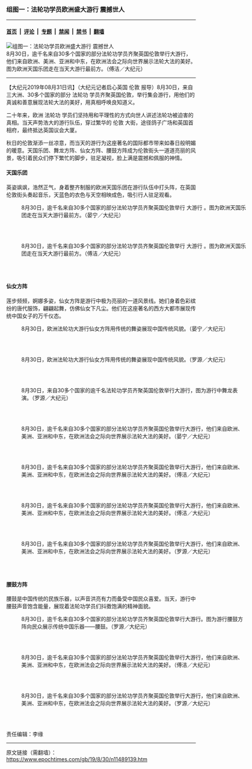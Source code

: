 ### 组图一：法轮功学员欧洲盛大游行 震撼世人

---

#### [首页](../../../..?n11489139) &nbsp;|&nbsp; [评论](../../../../../epoch-comment?n11489139) &nbsp;|&nbsp; [专题](../../../../../epoch-special?n11489139) &nbsp;|&nbsp; [禁闻](../../../../../epoch-news?n11489139) &nbsp;|&nbsp; [禁书](../../../../../books?n11489139) &nbsp;|&nbsp; [翻墙](https://github.com/gfw-breaker/nogfw/blob/master/README.md?n11489139)


<div><img alt="组图一：法轮功学员欧洲盛大游行 震撼世人" class="attachment-djy_600_400 size-djy_600_400 wp-post-image" src="https://i.epochtimes.com/assets/uploads/2019/08/48648624048_d7fec06c79_o-600x400.jpg"/>
<div class="caption">
 8月30日，逾千名来自30多个国家的部分法轮功学员齐聚英国伦敦举行大游行，他们来自欧洲、美洲、亚洲和中东，在欧洲法会之际向世界展示法轮大法的美好。 图为欧洲天国乐团走在当天大游行最前方。（傅洁／大纪元）
</div></div><hr/><div class="post_content" id="artbody" itemprop="articleBody">
 <!-- article content begin -->
 <p>
  【大纪元2019年08月31日讯】（大纪元记者启心英国
  <ok href="https://www.epochtimes.com/gb/tag/%E4%BC%A6%E6%95%A6.html">
   伦敦
  </ok>
  报导）8月30日，来自三大洲、30多个国家的部分
  <ok href="https://www.epochtimes.com/gb/tag/%E6%B3%95%E8%BD%AE%E5%8A%9F.html">
   法轮功
  </ok>
  学员齐聚英国伦敦，举行集会游行，用他们的真诚和善意展现法轮大法的美好，用真相呼唤良知道义。
 </p>
 <p>
  二十年来，欧洲
  <ok href="https://www.epochtimes.com/gb/tag/%E6%B3%95%E8%BD%AE%E5%8A%9F.html">
   法轮功
  </ok>
  学员们坚持用和平理性的方式向世人讲述法轮功被迫害的真相。当天声势浩大的游行队伍，穿过繁华的
  <ok href="https://www.epochtimes.com/gb/tag/%E4%BC%A6%E6%95%A6.html">
   伦敦
  </ok>
  大街，途径鸽子广场和英国首相府，最终抵达英国议会大厦。
 </p>
 <p>
  秋日的伦敦渐添一丝凉意，而当天的游行为这座著名的国际都市带来如春日般明媚的暖意。天国乐团、舞龙方阵、仙女方阵、腰鼓方阵成为伦敦街头一道道亮丽的风景，吸引着民众们停下繁忙的脚步，驻足凝视，脸上满是震撼和佩服的神情。
 </p>
 <h4>
  天国乐团
 </h4>
 <p>
  英姿飒飒，浩然正气，身着整齐制服的欧洲天国乐团在游行队伍中打头阵，在英国伦敦街头奏起音乐，天蓝色的衣色与天空相映成色，吸引行人驻足观看。
 </p>
 <figure aria-describedby="caption-attachment-11489206" class="wp-caption aligncenter" id="attachment_11489206" style="width: 600px">
  <ok href="https://i.epochtimes.com/assets/uploads/2019/08/48648239383_a39cbb8dc4_o.jpg" target="_blank">
   <img alt="" class="size-large wp-image-11489206" src="https://i.epochtimes.com/assets/uploads/2019/08/48648239383_a39cbb8dc4_o-600x400.jpg"/>
  </ok>
  <br/><figcaption class="wp-caption-text" id="caption-attachment-11489206">
   8月30日，逾千名来自30多个国家的部分法轮功学员齐聚英国伦敦举行
   <ok href="https://www.epochtimes.com/gb/tag/%E5%A4%A7%E6%B8%B8%E8%A1%8C.html">
    大游行
   </ok>
   。图为欧洲天国乐团走在当天大游行最前方。（晏宁／大纪元）
  </figcaption><br/>
 </figure><br/>
 <figure aria-describedby="caption-attachment-11489207" class="wp-caption aligncenter" id="attachment_11489207" style="width: 600px">
  <ok href="https://i.epochtimes.com/assets/uploads/2019/08/48649788667_25861f3496_o.jpg" target="_blank">
   <img alt="" class="size-large wp-image-11489207" src="https://i.epochtimes.com/assets/uploads/2019/08/48649788667_25861f3496_o-600x400.jpg"/>
  </ok>
  <br/><figcaption class="wp-caption-text" id="caption-attachment-11489207">
   8月30日，逾千名来自30多个国家的部分法轮功学员齐聚英国伦敦举行
   <ok href="https://www.epochtimes.com/gb/tag/%E5%A4%A7%E6%B8%B8%E8%A1%8C.html">
    大游行
   </ok>
   。图为欧洲天国乐团走在当天大游行最前方。（傅洁／大纪元）
  </figcaption><br/>
 </figure><br/>
 <h4>
  仙女方阵
 </h4>
 <p>
  莲步频频，婀娜多姿，仙女方阵是游行中极为亮丽的一道风景线。她们身着色彩缤纷的唐代服饰，翩翩起舞，仿佛仙女下凡尘。他们在这座著名的西方大都市展现传统中国女子的万千仪态。
 </p>
 <figure aria-describedby="caption-attachment-11489209" class="wp-caption aligncenter" id="attachment_11489209" style="width: 600px">
  <ok href="https://i.epochtimes.com/assets/uploads/2019/08/48648238858_6574bb209d_o.jpg" target="_blank">
   <img alt="" class="size-large wp-image-11489209" src="https://i.epochtimes.com/assets/uploads/2019/08/48648238858_6574bb209d_o-600x400.jpg"/>
  </ok>
  <br/><figcaption class="wp-caption-text" id="caption-attachment-11489209">
   8月30日，欧洲法轮功大游行仙女方阵用传统的舞姿展现中国传统风貌。（晏宁／大纪元）
  </figcaption><br/>
 </figure><br/>
 <figure aria-describedby="caption-attachment-11489210" class="wp-caption aligncenter" id="attachment_11489210" style="width: 600px">
  <ok href="https://i.epochtimes.com/assets/uploads/2019/08/48649250407_770d83b6a5_o.jpg" target="_blank">
   <img alt="" class="size-large wp-image-11489210" src="https://i.epochtimes.com/assets/uploads/2019/08/48649250407_770d83b6a5_o-600x400.jpg"/>
  </ok>
  <br/><figcaption class="wp-caption-text" id="caption-attachment-11489210">
   8月30日，欧洲法轮功大游行仙女方阵用传统的舞姿展现中国传统风貌。（罗源／大纪元）
  </figcaption><br/>
 </figure><br/>
 <figure aria-describedby="caption-attachment-11489211" class="wp-caption aligncenter" id="attachment_11489211" style="width: 600px">
  <ok href="https://i.epochtimes.com/assets/uploads/2019/08/48649111236_44a72e5a59_o.jpg" target="_blank">
   <img alt="" class="size-large wp-image-11489211" src="https://i.epochtimes.com/assets/uploads/2019/08/48649111236_44a72e5a59_o-600x400.jpg"/>
  </ok>
  <br/><figcaption class="wp-caption-text" id="caption-attachment-11489211">
   8月30日，来自30多个国家的逾千名法轮功学员齐聚英国伦敦举行大游行，图为游行中舞龙表演。（罗源／大纪元）
  </figcaption><br/>
 </figure><br/>
 <figure aria-describedby="caption-attachment-11489212" class="wp-caption aligncenter" id="attachment_11489212" style="width: 600px">
  <ok href="https://i.epochtimes.com/assets/uploads/2019/08/48648728072_d64977579f_o.jpg" target="_blank">
   <img alt="" class="size-large wp-image-11489212" src="https://i.epochtimes.com/assets/uploads/2019/08/48648728072_d64977579f_o-600x400.jpg"/>
  </ok>
  <br/><figcaption class="wp-caption-text" id="caption-attachment-11489212">
   8月30日，逾千名来自30多个国家的部分法轮功学员齐聚英国伦敦举行大游行，他们来自欧洲、美洲、亚洲和中东，在欧洲法会之际向世界展示法轮大法的美好。（晏宁／大纪元）
  </figcaption><br/>
 </figure><br/>
 <figure aria-describedby="caption-attachment-11489215" class="wp-caption aligncenter" id="attachment_11489215" style="width: 600px">
  <ok href="https://i.epochtimes.com/assets/uploads/2019/08/48648623793_bff25a3353_o.jpg" target="_blank">
   <img alt="" class="size-large wp-image-11489215" src="https://i.epochtimes.com/assets/uploads/2019/08/48648623793_bff25a3353_o-600x400.jpg"/>
  </ok>
  <br/><figcaption class="wp-caption-text" id="caption-attachment-11489215">
   8月30日，逾千名来自30多个国家的部分法轮功学员齐聚英国伦敦举行大游行，他们来自欧洲、美洲、亚洲和中东，在欧洲法会之际向世界展示法轮大法的美好。（傅洁／大纪元）
  </figcaption><br/>
 </figure><br/>
 <figure aria-describedby="caption-attachment-11489216" class="wp-caption aligncenter" id="attachment_11489216" style="width: 600px">
  <ok href="https://i.epochtimes.com/assets/uploads/2019/08/48649744556_15dab7c60e_o.jpg" target="_blank">
   <img alt="" class="size-large wp-image-11489216" src="https://i.epochtimes.com/assets/uploads/2019/08/48649744556_15dab7c60e_o-600x400.jpg"/>
  </ok>
  <br/><figcaption class="wp-caption-text" id="caption-attachment-11489216">
   8月30日，逾千名来自30多个国家的部分法轮功学员齐聚英国伦敦举行大游行，他们来自欧洲、美洲、亚洲和中东，在欧洲法会之际向世界展示法轮大法的美好。（傅洁／大纪元）
  </figcaption><br/>
 </figure><br/>
 <figure aria-describedby="caption-attachment-11489219" class="wp-caption aligncenter" id="attachment_11489219" style="width: 600px">
  <ok href="https://i.epochtimes.com/assets/uploads/2019/08/48648751848_2e6827ba20_o1.jpg" target="_blank">
   <img alt="" class="size-large wp-image-11489219" src="https://i.epochtimes.com/assets/uploads/2019/08/48648751848_2e6827ba20_o1-600x400.jpg"/>
  </ok>
  <br/><figcaption class="wp-caption-text" id="caption-attachment-11489219">
   8月30日，逾千名来自30多个国家的部分法轮功学员齐聚英国伦敦举行大游行，他们来自欧洲、美洲、亚洲和中东，在欧洲法会之际向世界展示法轮大法的美好。（罗源／大纪元）
  </figcaption><br/>
 </figure><br/>
 <h4>
  腰鼓方阵
 </h4>
 <p>
  腰鼓是中国传统的民族乐器，以声音洪亮有力而备受中国民众喜爱。当天，游行中腰鼓声音饱含能量，展现着法轮功学员们抖擞饱满的精神面貌。
 </p>
 <figure aria-describedby="caption-attachment-11489221" class="wp-caption aligncenter" id="attachment_11489221" style="width: 600px">
  <ok href="https://i.epochtimes.com/assets/uploads/2019/08/48649249887_7d5f9e9250_o.jpg" target="_blank">
   <img alt="" class="size-large wp-image-11489221" src="https://i.epochtimes.com/assets/uploads/2019/08/48649249887_7d5f9e9250_o-600x400.jpg"/>
  </ok>
  <br/><figcaption class="wp-caption-text" id="caption-attachment-11489221">
   8月30日，逾千名来自30多个国家的部分法轮功学员齐聚英国伦敦举行大游行。图为游行腰鼓方阵向民众展示传统中国乐器——腰鼓。（罗源／大纪元）
  </figcaption><br/>
 </figure><br/>
 <figure aria-describedby="caption-attachment-11489223" class="wp-caption aligncenter" id="attachment_11489223" style="width: 600px">
  <ok href="https://i.epochtimes.com/assets/uploads/2019/08/48649005976_09aee11053_o.jpg" target="_blank">
   <img alt="" class="size-large wp-image-11489223" src="https://i.epochtimes.com/assets/uploads/2019/08/48649005976_09aee11053_o-600x400.jpg"/>
  </ok>
  <br/><figcaption class="wp-caption-text" id="caption-attachment-11489223">
   8月30日，逾千名来自30多个国家的部分法轮功学员齐聚英国伦敦举行大游行，他们来自欧洲、美洲、亚洲和中东，在欧洲法会之际向世界展示法轮大法的美好。（傅洁／大纪元）
  </figcaption><br/>
 </figure><br/>
 <figure aria-describedby="caption-attachment-11489242" class="wp-caption aligncenter" id="attachment_11489242" style="width: 600px">
  <ok href="https://i.epochtimes.com/assets/uploads/2019/08/48649112401_1423d705f7_o.jpg" target="_blank">
   <img alt="" class="size-large wp-image-11489242" src="https://i.epochtimes.com/assets/uploads/2019/08/48649112401_1423d705f7_o-600x400.jpg"/>
  </ok>
  <br/><figcaption class="wp-caption-text" id="caption-attachment-11489242">
   8月30日，逾千名来自30多个国家的部分法轮功学员齐聚英国伦敦举行大游行，他们来自欧洲、美洲、亚洲和中东，在欧洲法会之际向世界展示法轮大法的美好。（罗源／大纪元）
  </figcaption><br/>
 </figure><br/>
 <p>
  责任编辑：李缘
 </p>
 <!-- article content end -->
 <div id="below_article_ad">
 </div>
</div>


---

原文链接（需翻墙）：https://www.epochtimes.com/gb/19/8/30/n11489139.htm